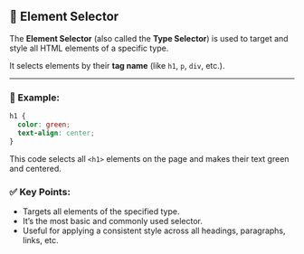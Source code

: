## 🔹 Element Selector

The **Element Selector** (also called the **Type Selector**) is used to target and style all HTML elements of a specific type.

It selects elements by their **tag name** (like `h1`, `p`, `div`, etc.).

---

### 🧩 Example:
```css
h1 {
  color: green;
  text-align: center;
}
```
This code selects all `<h1>` elements on the page and makes their text green and centered.

### ✅ Key Points:
- Targets all elements of the specified type.
- It’s the most basic and commonly used selector.
- Useful for applying a consistent style across all headings, paragraphs, links, etc.
